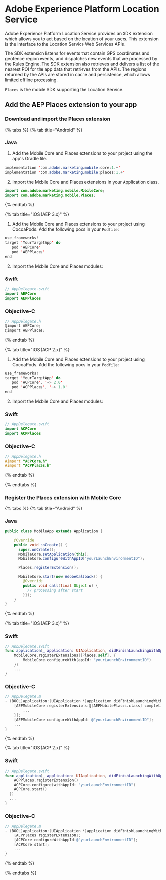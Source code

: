 # Adobe Experience Platform Location Service

Adobe Experience Platform Location Service provides an SDK extension which allows you to act based on the location of your users. This extension is the interface to the [Location Service Web Services APIs](https://experienceleague.adobe.com/docs/places/using/web-service-api/places-web-services.html?lang=en).

The SDK extension listens for events that contain GPS coordinates and geofence region events, and dispatches new events that are processed by the Rules Engine. The SDK extension also retrieves and delivers a list of the nearest POI for the app data that retrieves from the APIs. The regions returned by the APIs are stored in cache and persistence, which allows limited offline processing.

`Places` is the mobile SDK supporting the Location Service.

## Add the AEP Places extension to your app

### Download and import the Places extension

{% tabs %}
{% tab title="Android" %}
### Java

1. Add the Mobile Core and Places extensions to your project using the app's Gradle file.

```java
implementation 'com.adobe.marketing.mobile:core:1.+'
implementation 'com.adobe.marketing.mobile:places:1.+'
```

2. Import the Mobile Core and Places extensions in your Application class.

```java
import com.adobe.marketing.mobile.MobileCore;
import com.adobe.marketing.mobile.Places;
```

{% endtab %}

{% tab title="iOS (AEP 3.x)" %}

1. Add the Mobile Core and Places extensions to your project using CocoaPods. Add the following pods in your `Podfile`:

```swift
use_frameworks!
target 'YourTargetApp' do
   pod 'AEPCore'
   pod 'AEPPlaces'       
end
```

2. Import the Mobile Core and Places modules:

### Swift

```swift
// AppDelegate.swift
import AEPCore
import AEPPlaces
```

### Objective-C

```objectivec
// AppDelegate.h
@import AEPCore;
@import AEPPlaces;
```
{% endtab %}

{% tab title="iOS (ACP 2.x)" %}

1. Add the Mobile Core and Places extensions to your project using CocoaPods. Add the following pods in your `Podfile`:

```swift
use_frameworks!
target 'YourTargetApp' do
   pod 'ACPCore', '~> 2.0'
   pod 'ACPPlaces', '~> 1.0'
end
```

2. Import the Mobile Core and Places modules:

### Swift

```swift
// AppDelegate.swift
import ACPCore
import ACPPlaces
```

### Objective-C

```objectivec
// AppDelegate.h
#import "ACPCore.h"
#import "ACPPlaces.h"
```

{% endtab %}

{% endtabs %}

### Register the Places extension with Mobile Core

{% tabs %}
{% tab title="Android" %}
### Java

```java
public class MobileApp extends Application {

    @Override
    public void onCreate() {
      super.onCreate();
      MobileCore.setApplication(this);
      MobileCore.configureWithAppID("yourLaunchEnvironmentID");

      Places.registerExtension();

      MobileCore.start(new AdobeCallback() {
        @Override
        public void call(final Object o) {
          // processing after start
        }});
    }
}
```
{% endtab %}

{% tab title="iOS (AEP 3.x)" %}
### Swift

```swift
// AppDelegate.swift
func application(_ application: UIApplication, didFinishLaunchingWithOptions launchOptions: [UIApplication.LaunchOptionsKey: Any]?) -> Bool {
    MobileCore.registerExtensions([Places.self], {
        MobileCore.configureWith(appId: "yourLaunchEnvironmentID")
    })
    ...
}
```

### Objective-C

```objectivec
// AppDelegate.m
- (BOOL)application:(UIApplication *)application didFinishLaunchingWithOptions:(NSDictionary *)launchOptions {
    [AEPMobileCore registerExtensions:@[AEPMobilePlaces.class] completion:^{
        ...
    }];
    [AEPMobileCore configureWithAppId: @"yourLaunchEnvironmentID"];
    ...
}
```
{% endtab %}

{% tab title="iOS (ACP 2.x)" %}
### Swift

```swift
// AppDelegate.swift
func application(_ application: UIApplication, didFinishLaunchingWithOptions launchOptions: [UIApplication.LaunchOptionsKey: Any]?) -> Bool {
    ACPPlaces.registerExtension()
    ACPCore.configure(withAppId: "yourLaunchEnvironmentID")
    ACPCore.start()
  })
  ...
}
```

### Objective-C

```objectivec
// AppDelegate.m
- (BOOL)application:(UIApplication *)application didFinishLaunchingWithOptions:(NSDictionary *)launchOptions {
    [ACPPlaces registerExtension];
    [ACPCore configureWithAppId:@"yourLaunchEnvironmentID"];    
    [ACPCore start];  
    ...
}
```
{% endtab %}

{% endtabs %}
